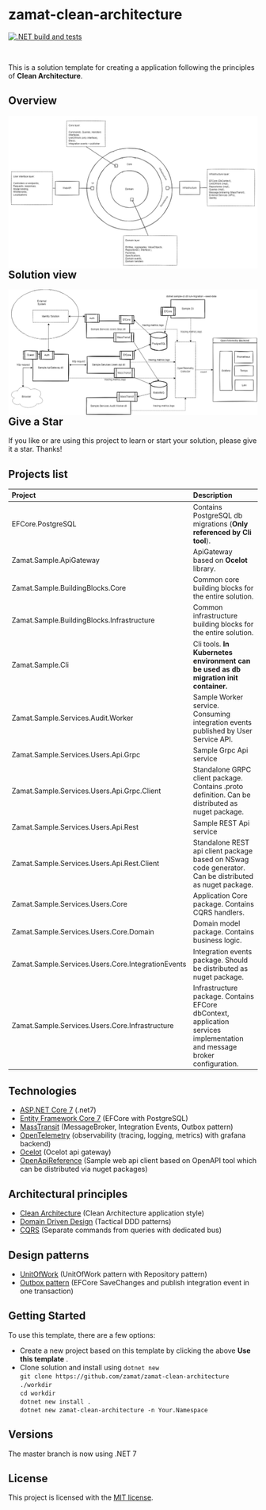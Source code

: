 # zamat-clean-architecture

[![.NET build and tests](https://github.com/zamat/zamat-clean-architecture/actions/workflows/dotnet-build-and-tests.yml/badge.svg?branch=main)](https://github.com/zamat/zamat-clean-architecture/actions/workflows/dotnet-build-and-tests.yml)

<br/>

This is a solution template for creating a application following the principles of **Clean Architecture**. 

## Overview
<img align="left" src="https://raw.githubusercontent.com/zamat/zamat-clean-architecture/main/docs/clean-architecture-overview.png" />

## Solution view
<img align="left" src="https://raw.githubusercontent.com/zamat/zamat-clean-architecture/main/docs/logical-view.png" />

## Give a Star
If you like or are using this project to learn or start your solution, please give it a star. Thanks!

## Projects list

|Project|Description|
|:------|:-- |
|EFCore.PostgreSQL|Contains PostgreSQL db migrations (<b>Only referenced by Cli tool</b>).|
|Zamat.Sample.ApiGateway|ApiGateway based on <b>Ocelot</b> library.|
|Zamat.Sample.BuildingBlocks.Core|Common core building blocks for the entire solution.|
|Zamat.Sample.BuildingBlocks.Infrastructure|Common infrastructure building blocks for the entire solution.|
|Zamat.Sample.Cli|Cli tools. <b>In Kubernetes environment can be used as db migration init container.</b>|
|Zamat.Sample.Services.Audit.Worker|Sample Worker service. Consuming integration events published by User Service API.|
|Zamat.Sample.Services.Users.Api.Grpc|Sample Grpc Api service|
|Zamat.Sample.Services.Users.Api.Grpc.Client|Standalone GRPC client package. Contains .proto definition. Can be distributed as nuget package.|
|Zamat.Sample.Services.Users.Api.Rest|Sample REST Api service|
|Zamat.Sample.Services.Users.Api.Rest.Client|Standalone REST api client package based on NSwag code generator. Can be distributed as nuget package.|
|Zamat.Sample.Services.Users.Core|Application Core package. Contains CQRS handlers.|
|Zamat.Sample.Services.Users.Core.Domain|Domain model package. Contains business logic.|
|Zamat.Sample.Services.Users.Core.IntegrationEvents|Integration events package. Should be distributed as nuget package.|
|Zamat.Sample.Services.Users.Core.Infrastructure|Infrastructure package. Contains EFCore dbContext, application services implementation and message broker configuration.|

## Technologies
* [ASP.NET Core 7](https://docs.microsoft.com/en-us/aspnet/core/introduction-to-aspnet-core) (.net7)
* [Entity Framework Core 7](https://docs.microsoft.com/en-us/ef/core/) (EFCore with PostgreSQL)
* [MassTransit](https://masstransit-project.com/) (MessageBroker, Integration Events, Outbox pattern)
* [OpenTelemetry](https://opentelemetry.io/) (observability (tracing, logging, metrics) with grafana backend)
* [Ocelot](https://ocelot.readthedocs.io/en/latest/) (Ocelot api gateway)
* [OpenApiReference](https://learn.microsoft.com/en-us/aspnet/core/web-api/microsoft.dotnet-openapi?view=aspnetcore-7.0) (Sample web api client based on OpenAPI tool which can be distributed via nuget packages)

## Architectural principles
* [Clean Architecture](https://blog.cleancoder.com/uncle-bob/2012/08/13/the-clean-architecture.html) (Clean Architecture application style)
* [Domain Driven Design](https://learn.microsoft.com/en-us/azure/architecture/microservices/model/tactical-ddd) (Tactical DDD patterns)
* [CQRS](https://martinfowler.com/bliki/CQRS.html) (Separate commands from queries with dedicated bus)

## Design patterns 
* [UnitOfWork](https://martinfowler.com/eaaCatalog/unitOfWork.html) (UnitOfWork pattern with Repository pattern)
* [Outbox pattern](https://microservices.io/patterns/data/transactional-outbox.html) (EFCore SaveChanges and publish integration event in one transaction)

## Getting Started
To use this template, there are a few options:
- Create a new project based on this template by clicking the above **Use this template** .
- Clone solution and install using `dotnet new` <br/>
`git clone https://github.com/zamat/zamat-clean-architecture ./workdir` <br/>
`cd workdir` <br/>
`dotnet new install .` <br/>
`dotnet new zamat-clean-architecture -n Your.Namespace`

## Versions
The master branch is now using .NET 7

## License
This project is licensed with the [MIT license](LICENSE).

